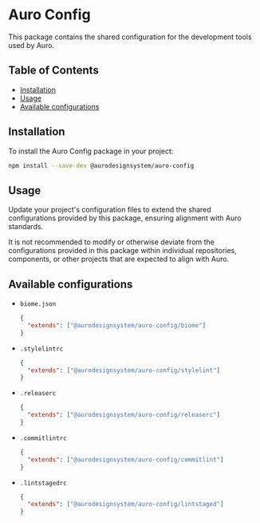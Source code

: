 # Auro Config

This package contains the shared configuration for the development tools used by Auro.

## Table of Contents

- [Installation](#installation)
- [Usage](#usage)
- [Available configurations](#available-configurations)

## Installation

To install the Auro Config package in your project:

```bash
npm install --save-dev @aurodesignsystem/auro-config
```

## Usage

Update your project's configuration files to extend the shared configurations provided by this package, ensuring alignment with Auro standards.

It is not recommended to modify or otherwise deviate from the configurations provided in this package within individual repositories, components, or other projects that are expected to align with Auro.

## Available configurations

- `biome.json`

   ```json
   {
     "extends": ["@aurodesignsystem/auro-config/biome"]
   }
   ```

- `.stylelintrc`

   ```json
   {
     "extends": ["@aurodesignsystem/auro-config/stylelint"]
   }
   ```

- `.releaserc`

   ```json
   {
     "extends": ["@aurodesignsystem/auro-config/releaserc"]
   }
   ```

- `.commitlintrc`

   ```json
   {
     "extends": ["@aurodesignsystem/auro-config/commitlint"]
   }
   ```

- `.lintstagedrc`

   ```json
   {
     "extends": ["@aurodesignsystem/auro-config/lintstaged"]
   }
   ```
